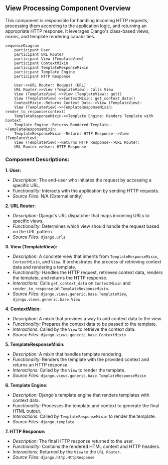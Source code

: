 ## View Processing Component Overview

This component is responsible for handling incoming HTTP requests, processing them according to the application logic, and returning an appropriate HTTP response. It leverages Django's class-based views, mixins, and template rendering capabilities.

```mermaid
sequenceDiagram
    participant User
    participant URL Router
    participant View (TemplateView)
    participant ContextMixin
    participant TemplateResponseMixin
    participant Template Engine
    participant HTTP Response

    User->>URL Router: Request (URL)
    URL Router->>View (TemplateView): Calls View
    View (TemplateView)->>View (TemplateView): get()
    View (TemplateView)->>ContextMixin: get_context_data()
    ContextMixin--Returns Context Data-->View (TemplateView): 
    View (TemplateView)->>TemplateResponseMixin: render_to_response(context)
    TemplateResponseMixin->>Template Engine: Renders Template with Context
    Template Engine--Returns Rendered Template-->TemplateResponseMixin: 
    TemplateResponseMixin--Returns HTTP Response-->View (TemplateView): 
    View (TemplateView)--Returns HTTP Response-->URL Router: 
    URL Router->>User: HTTP Response
```

### Component Descriptions:

**1. User:**
   - *Description:* The end-user who initiates the request by accessing a specific URL.
   - *Functionality:* Interacts with the application by sending HTTP requests.
   - *Source Files:* N/A (External entity)

**2. URL Router:**
   - *Description:* Django's URL dispatcher that maps incoming URLs to specific views.
   - *Functionality:* Determines which view should handle the request based on the URL pattern.
   - *Source Files:* `django.urls`

**3. View (TemplateView):**
   - *Description:* A concrete view that inherits from `TemplateResponseMixin`, `ContextMixin`, and `View`. It orchestrates the process of retrieving context data and rendering a template.
   - *Functionality:* Handles the HTTP request, retrieves context data, renders the template, and returns the HTTP response.
   - *Interactions:* Calls `get_context_data` on `ContextMixin` and `render_to_response` on `TemplateResponseMixin`.
   - *Source Files:* `django.views.generic.base.TemplateView`, `django.views.generic.base.View`

**4. ContextMixin:**
   - *Description:* A mixin that provides a way to add context data to the view.
   - *Functionality:* Prepares the context data to be passed to the template.
   - *Interactions:* Called by the `View` to retrieve the context data.
   - *Source Files:* `django.views.generic.base.ContextMixin`

**5. TemplateResponseMixin:**
   - *Description:* A mixin that handles template rendering.
   - *Functionality:* Renders the template with the provided context and returns an HTTP response.
   - *Interactions:* Called by the `View` to render the template.
   - *Source Files:* `django.views.generic.base.TemplateResponseMixin`

**6. Template Engine:**
   - *Description:* Django's template engine that renders templates with context data.
   - *Functionality:* Processes the template and context to generate the final HTML output.
   - *Interactions:* Called by `TemplateResponseMixin` to render the template.
   - *Source Files:* `django.template`

**7. HTTP Response:**
   - *Description:* The final HTTP response returned to the user.
   - *Functionality:* Contains the rendered HTML content and HTTP headers.
   - *Interactions:* Returned by the `View` to the `URL Router`.
   - *Source Files:* `django.http.HttpResponse`
